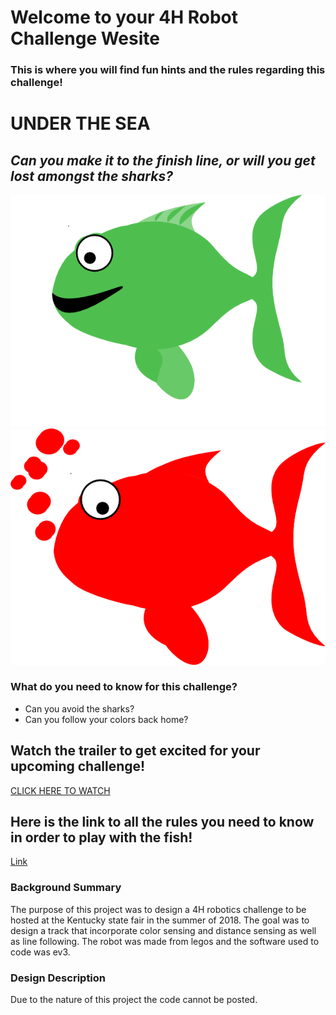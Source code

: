 # Welcome to your 4H Robot Challenge Wesite
### This is where you will find fun hints and the rules regarding this challenge!

# **UNDER THE SEA**

## _Can you make it to the finish line, or will you get lost amongst the sharks?_

![image](green%20fish.png)
![image](red-fish-hi.png)

### What do you need to know for this challenge?
- Can you avoid the sharks?
- Can you follow your colors back home?

## Watch the trailer to get excited for your upcoming challenge!
[CLICK HERE TO WATCH](https://youtu.be/7uva_C8Lni8)

## Here is the link to all the rules you need to know in order to play with the fish!

[Link](RULES.docx)

### Background Summary
  The purpose of this project was to design a 4H robotics challenge to be hosted at the Kentucky state fair in the summer of 2018. The goal was to design a track that incorporate color sensing and distance sensing as well as line following. The robot was made from legos and the software used to code was ev3.
  
  
### Design Description
  Due to the nature of this project the code cannot be posted.


